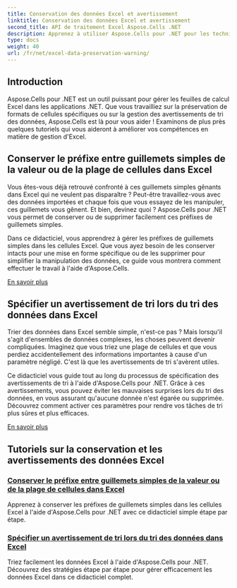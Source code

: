 ```yaml
---
title: Conservation des données Excel et avertissement
linktitle: Conservation des données Excel et avertissement
second_title: API de traitement Excel Aspose.Cells .NET
description: Apprenez à utiliser Aspose.Cells pour .NET pour les techniques avancées de préservation des données Excel, telles que la préservation des préfixes entre guillemets simples dans les cellules et la spécification des avertissements de tri pendant le tri.
type: docs
weight: 40
url: /fr/net/excel-data-preservation-warning/
---
```

## Introduction

Aspose.Cells pour .NET est un outil puissant pour gérer les feuilles de calcul Excel dans les applications .NET. Que vous travailliez sur la préservation de formats de cellules spécifiques ou sur la gestion des avertissements de tri des données, Aspose.Cells est là pour vous aider ! Examinons de plus près quelques tutoriels qui vous aideront à améliorer vos compétences en matière de gestion d'Excel.

## Conserver le préfixe entre guillemets simples de la valeur ou de la plage de cellules dans Excel

Vous êtes-vous déjà retrouvé confronté à ces guillemets simples gênants dans Excel qui ne veulent pas disparaître ? Peut-être travaillez-vous avec des données importées et chaque fois que vous essayez de les manipuler, ces guillemets vous gênent. Et bien, devinez quoi ? Aspose.Cells pour .NET vous permet de conserver ou de supprimer facilement ces préfixes de guillemets simples.

Dans ce didacticiel, vous apprendrez à gérer les préfixes de guillemets simples dans les cellules Excel. Que vous ayez besoin de les conserver intacts pour une mise en forme spécifique ou de les supprimer pour simplifier la manipulation des données, ce guide vous montrera comment effectuer le travail à l'aide d'Aspose.Cells.

[En savoir plus](./preserve-single-quote-prefix-of-cell-value-or-range-in-excel/)

## Spécifier un avertissement de tri lors du tri des données dans Excel

Trier des données dans Excel semble simple, n'est-ce pas ? Mais lorsqu'il s'agit d'ensembles de données complexes, les choses peuvent devenir compliquées. Imaginez que vous triez une plage de cellules et que vous perdiez accidentellement des informations importantes à cause d'un paramètre négligé. C'est là que les avertissements de tri s'avèrent utiles.

Ce didacticiel vous guide tout au long du processus de spécification des avertissements de tri à l'aide d'Aspose.Cells pour .NET. Grâce à ces avertissements, vous pouvez éviter les mauvaises surprises lors du tri des données, en vous assurant qu'aucune donnée n'est égarée ou supprimée. Découvrez comment activer ces paramètres pour rendre vos tâches de tri plus sûres et plus efficaces.

[En savoir plus](./specify-sort-warning-while-sorting-data-in-excel/)

## Tutoriels sur la conservation et les avertissements des données Excel
### [Conserver le préfixe entre guillemets simples de la valeur ou de la plage de cellules dans Excel](./preserve-single-quote-prefix-of-cell-value-or-range-in-excel/)
Apprenez à conserver les préfixes de guillemets simples dans les cellules Excel à l'aide d'Aspose.Cells pour .NET avec ce didacticiel simple étape par étape.
### [Spécifier un avertissement de tri lors du tri des données dans Excel](./specify-sort-warning-while-sorting-data-in-excel/)
Triez facilement les données Excel à l'aide d'Aspose.Cells pour .NET. Découvrez des stratégies étape par étape pour gérer efficacement les données Excel dans ce didacticiel complet.